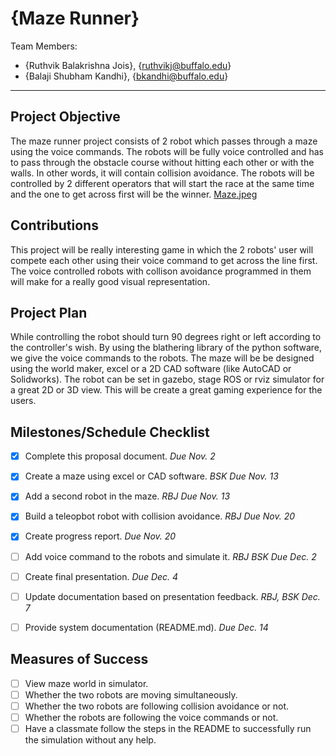 # {Maze Runner}

Team Members:
- {Ruthvik Balakrishna Jois}, {ruthvikj@buffalo.edu}
- {Balaji Shubham Kandhi}, {bkandhi@buffalo.edu}

--- 

## Project Objective
The maze runner project consists of 2 robot which passes through a maze using the voice commands. The robots will be fully voice controlled and has to pass through the obstacle course without hitting each other or with the walls. In other words, it will contain collision avoidance. The robots will be controlled by 2 different operators that will start the race at the same time and the one to get across first will be the winner.
[Maze.jpeg](https://drive.google.com/file/d/1gpX-vfYERUfnZOQ7RMVxCLrq_NMaKKzL/view?usp=sharing) 


## Contributions
This project will be really interesting game in which the 2 robots' user will compete each other using their voice command to get across the line first. The voice controlled robots with collison avoidance programmed in them will make for a really good visual representation.


## Project Plan
While controlling the robot should turn 90 degrees right or left according to the controller's wish. By using the blathering library of the python software, we give the voice commands to the robots. The maze will be be designed using the world maker, excel or a 2D CAD software (like AutoCAD or Solidworks). The robot can be set in gazebo, stage ROS or rviz simulator for a great 2D or 3D view. This will be create a great gaming experience for the users.


## Milestones/Schedule Checklist
- [x] Complete this proposal document.  *Due Nov. 2*
- [x] Create a maze using excel or CAD software. *BSK Due Nov. 13*
- [x] Add a second robot in the maze. *RBJ Due Nov. 13*
- [x] Build a teleopbot robot with collision avoidance. *RBJ Due Nov. 20*
- [x] Create progress report.  *Due Nov. 20*
- [ ] Add voice command to the robots and simulate it. *RBJ BSK Due Dec. 2*
- [ ] Create final presentation.  *Due Dec. 4*
- [ ] Update documentation based on presentation feedback. *RBJ, BSK Dec. 7*
- [ ] Provide system documentation (README.md).  *Due Dec. 14*


## Measures of Success
- [ ] View maze world in simulator.
- [ ] Whether the two robots are moving simultaneously.
- [ ] Whether the two robots are following collision avoidance or not.
- [ ] Whether the robots are following the voice commands or not.
- [ ] Have a classmate follow the steps in the README to successfully run the simulation without any help.
